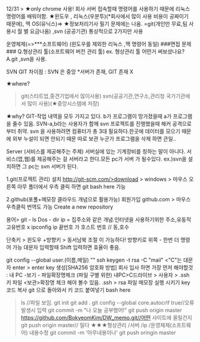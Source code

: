 12/31 >
★only chrome 사용!
회사 서버 접속할때 명령어를 사용하기 때문에 리눅스 명령어를 배워야함.
★윈도우 , 리눅스(우분투)(*회사에서 많이 사용 비용이 공짜이기 때문에), 맥 OS(유닉스)=>
★정보처리기사 필기 문제에는 나옴. 
=git(개인만 무료,팀 사용시 월 별 요금나옴) ,svn (공공기관)
통상적으로 2가지만 사용 

운영체제(=>***소프트웨어) (윈도우를 제외한 리눅스 ,맥 명령어 동일)
###면접 문제###
Q.형상관리 툴(소프트웨어 버전 관리 툴) ex. 형상관리 툴 어떤거 써보셨나요?
A.git ,svn을 사용.

SVN GIT 차이점 :
SVN 은 중앙 *서버가 존재, GIT 존재 X

★where? 
>git(스타트업,중견기업에서 많이사용)
>svn(공공기관,연구소,관리청 국가기관에서 많이 사용)(★중앙시스템에 저장)

★why? 
GIT-작업 내역을 모두 가지고 있다. b가 프로그램이 망가졌을때 a가 프로그램을 줄수 있음.
SVN-a,b라는 사용자가 함께 svn 프로젝트를 진행했을때 해커 공격으로 부터 취약.
svn 을 사용하려면 컴퓨터가 총 3대 필요하다.한곳에 데이터를 모으기 때문에 외부 누설이 되면 안되기 때문 따로 보관
누군가 프로그램을 삭제 하면 큰일..

Server (서비스를 제공해주는 주체)
서버실에 있는 기계장비를 칭하는 말이 아니다.
서비스(앱,웹)를 제공해주는 걸 서버라고 한다.모든 pc가 서버 가 될수있다.
ex.)svn을 설치하면 그 pc는 svn 서버가 된다.

1.git(프로젝트 관리)  설치 http://git-scm.com/>download > windows > 
마우스 오른쪽 아무 폴더에서 우측 클릭 하면 git bash here 가능

2.github(포폴+메모장 클라우드 개념으로 활용가능) 회원가입
github.com > 
마우스 우측클릭 번역도 가능
Create a new repository
 

용어>
git - ls
Dos - dir
ip = 집주소와 같은 개념.인터넷을 사용하기위한 주소,유동적 고유번호 x ipconfig
ip 끝번호 가 호스트 번호 // 동,호수

단축키 >
윈도우 +방향키 > 동서남북 조절 이 가능하다! 
방향키로 위쪽 - 한번 더 명령어 가능
대문자 입력할때 Shift 입력하면 효율이 좋음.

git config --global user.(이름,메일) ""
ssh keygen -t rsa -C "mail" <"C"는 대문자
enter > enter 
key 생성[SHA256 암호화 방법]
회사 입사 하면 가장 먼저 해야할것 : 내 PC -보기 - 파일확장명체크 (파일 구별 위한)
내PC>C드라이브 > 사용자 > .ssh 키 파일 <보관>확장명 체크 해야 볼수 있음.
.ssh > rsa 파일 메모장 실행 시키기 
key 코드 복사
git 으로 돌아와서 키 코드 붙여넣기
bash here
>ls //파일 보임.
>git init
>git add .
git config --global core.autocrlf true//오류 발생시 입력
git commit -m "나 오늘 공부했어!"
git push origin master https://github.com/BokyeomKim/DW_memo.git//어떤 사이트에 올릴건지
git push origin master// 밀다
★★★형상관리 /서버 /ip /운영체제(소프트웨어)
내용수정
git commit -m '아무내용이나'
git push oringin master
